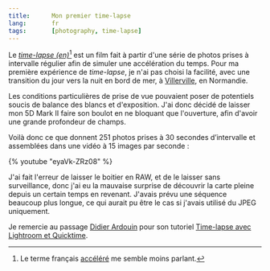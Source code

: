 ```yaml
---
title:      Mon premier time-lapse
lang:       fr
tags:       [photography, time-lapse]
---
```


Le *[time-lapse (en)](http://en.wikipedia.org/wiki/Time-lapse_photography)*[^1] est un film fait à partir d'une série de photos prises à intervalle régulier afin de simuler une accélération du temps. Pour ma première expérience de *time-lapse*, je n'ai pas choisi la facilité, avec une transition du jour vers la nuit en bord de mer, à [Villerville](http://fr.wikipedia.org/wiki/Villerville), en Normandie.

[^1]: Le terme français [accéléré](http://fr.wikipedia.org/wiki/Acc%C3%A9l%C3%A9r%C3%A9) me semble moins parlant.

Les conditions particulières de prise de vue pouvaient poser de potentiels soucis de balance des blancs et d'exposition. J'ai donc décidé de laisser mon 5D Mark II faire son boulot en ne bloquant que l'ouverture, afin d'avoir une grande profondeur de champs.

Voilà donc ce que donnent 251 photos prises à 30 secondes d’intervalle et assemblées dans une vidéo à 15 images par seconde :

{% youtube "eyaVk-ZRz08" %}

J'ai fait l'erreur de laisser le boitier en RAW, et de le laisser sans surveillance, donc j'ai eu la mauvaise surprise de découvrir la carte pleine depuis un certain temps en revenant. J'avais prévu une séquence beaucoup plus longue, ce qui aurait pu être le cas si j'avais utilisé du JPEG uniquement.

Je remercie au passage [Didier Ardouin](https://twitter.com/didardou) pour son tutoriel [Time-lapse avec Lightroom et Quicktime](http://www.lightroom-pas-a-pas.com/time-lapse-avec-lightroom-et-quicktime/).
